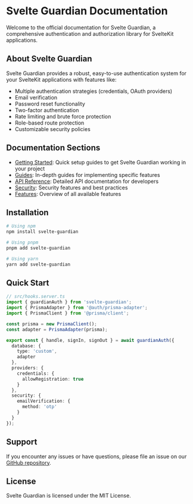 # Svelte Guardian Documentation

Welcome to the official documentation for Svelte Guardian, a comprehensive authentication and authorization library for SvelteKit applications.

## About Svelte Guardian

Svelte Guardian provides a robust, easy-to-use authentication system for your SvelteKit applications with features like:

- Multiple authentication strategies (credentials, OAuth providers)
- Email verification
- Password reset functionality
- Two-factor authentication
- Rate limiting and brute force protection
- Role-based route protection
- Customizable security policies

## Documentation Sections

- [Getting Started](/getting-started/index.md): Quick setup guides to get Svelte Guardian working in your project
- [Guides](/guides/index.md): In-depth guides for implementing specific features
- [API Reference](/api-reference/index.md): Detailed API documentation for developers
- [Security](/security/index.md): Security features and best practices
- [Features](/features/index.md): Overview of all available features

## Installation

```bash
# Using npm
npm install svelte-guardian

# Using pnpm
pnpm add svelte-guardian

# Using yarn
yarn add svelte-guardian
```

## Quick Start

```typescript
// src/hooks.server.ts
import { guardianAuth } from 'svelte-guardian';
import { PrismaAdapter } from '@auth/prisma-adapter';
import { PrismaClient } from '@prisma/client';

const prisma = new PrismaClient();
const adapter = PrismaAdapter(prisma);

export const { handle, signIn, signOut } = await guardianAuth({
  database: {
    type: 'custom',
    adapter
  },
  providers: {
    credentials: {
      allowRegistration: true
    }
  },
  security: {
    emailVerification: {
      method: 'otp'
    }
  }
});
```

## Support

If you encounter any issues or have questions, please file an issue on our [GitHub repository](https://github.com/yourusername/svelte-guardian).

## License

Svelte Guardian is licensed under the MIT License.